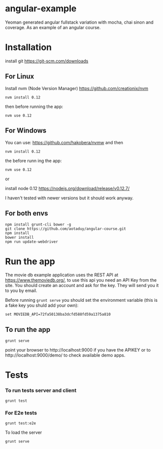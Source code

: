 # angular-example
Yeoman generated angular fullstack variation with mocha, chai sinon and coverage.
As an example of an angular course.

# Installation
install git https://git-scm.com/downloads

## For Linux
Install nvm (Node Version Manager)
https://github.com/creationix/nvm

````
nvm install 0.12
````
then before running the app:
````
nvm use 0.12
````

## For Windows
You can use:
https://github.com/hakobera/nvmw
and then
````
nvm install 0.12
````
the before runn ing the app:
````
nvm use 0.12
````

or

install node 0.12 https://nodejs.org/download/release/v0.12.7/

I haven't tested with newer versions but it should work anyway.

## For both envs
````
npm install grunt-cli bower -g
git clone https://github.com/aotaduy/angular-course.git
npm install
bower install
npm run update-webdriver
````

# Run the app

The movie db example application uses the REST API at https://www.themoviedb.org/, to use this api you need an API Key from the site. You should create an account and ask for the key. They will send you it to you by email.

Before running ``grunt serve`` you should set the environment variable (this is a fake key you shuld add your own):
````
set MOVIEDB_API=72fa50138ba3dcfd588fd59a1375a810
````

## To run the app
````
grunt serve
````
point your browser to http://localhost:9000  if you have the APIKEY
or to  http://localhost:9000/demo/ to check available demo apps.

# Tests
### To run tests server and client
````
grunt test
````

### For E2e tests
````
grunt test:e2e
````

To load the server
````
grunt serve
````
